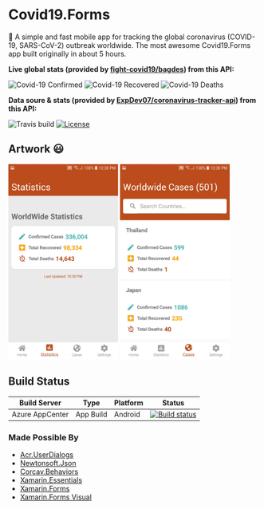 # Covid19.Forms
🦠 A simple and fast mobile app for tracking the global coronavirus (COVID-19, SARS-CoV-2) outbreak worldwide. The most awesome Covid19.Forms app built originally in about 5 hours. 

**Live global stats (provided by [fight-covid19/bagdes](https://github.com/fight-covid19/bagdes)) from this API:**

![Covid-19 Confirmed](https://covid19-badges.herokuapp.com/confirmed/latest)
![Covid-19 Recovered](https://covid19-badges.herokuapp.com/recovered/latest)
![Covid-19 Deaths](https://covid19-badges.herokuapp.com/deaths/latest)

**Data soure & stats (provided by [ExpDev07/coronavirus-tracker-api](https://github.com/ExpDev07/coronavirus-tracker-api)) from this API:**

![Travis build](https://api.travis-ci.com/ExpDev07/coronavirus-tracker-api.svg?branch=master)
[![License](https://img.shields.io/github/license/ExpDev07/coronavirus-tracker-api)](LICENSE.md)

## Artwork :smiley:
<img src="Artwork/artwork_droid_1.jpg" Width="220" /> <img src="Artwork/artwork_droid_2.jpg" Width="220" />

## Build Status

| Build Server | Type            | Platform | Status                                                                                                                                                                                 |
|--------------|-----------------|----------|----------------------------------------------------------------------------------------------------------------------------------------------------------------------------------------|
| Azure AppCenter | App Build       | Android    | [![Build status](https://build.appcenter.ms/v0.1/apps/bb3231aa-a3eb-43b6-a9d5-dc8161efba37/branches/master/badge)](https://appcenter.ms) |                                           

### Made Possible By
* [Acr.UserDialogs](https://github.com/aritchie/userdialogs)
* [Newtonsoft.Json](https://github.com/JamesNK/Newtonsoft.Json)
* [Corcav.Behaviors](https://github.com/corradocavalli/Corcav.Behaviors)
* [Xamarin.Essentials](https://docs.microsoft.com/xamarin/essentials)
* [Xamarin.Forms](https://xamarin.com/forms)
* [Xamarin.Forms Visual](https://docs.microsoft.com/xamarin/xamarin-forms/user-interface/visual/)
